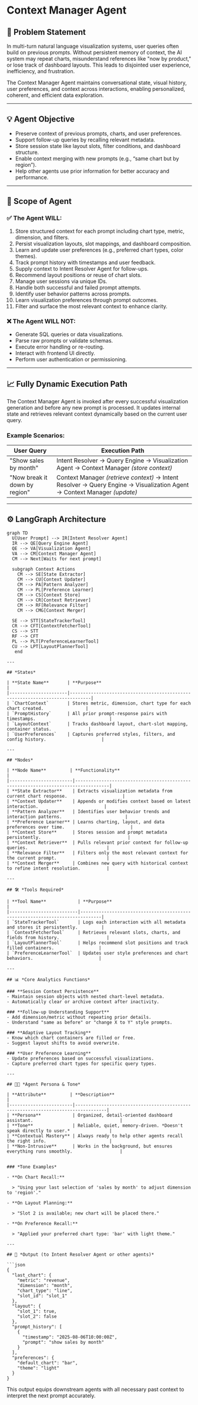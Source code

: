 # Context Manager Agent

## 🌟 Problem Statement

In multi-turn natural language visualization systems, user queries often build on previous prompts. Without persistent memory of context, the AI system may repeat charts, misunderstand references like "now by product," or lose track of dashboard layouts. This leads to disjointed user experience, inefficiency, and frustration.

The Context Manager Agent maintains conversational state, visual history, user preferences, and context across interactions, enabling personalized, coherent, and efficient data exploration.

---

## 💡 Agent Objective

- Preserve context of previous prompts, charts, and user preferences.
- Support follow-up queries by recalling relevant metadata.
- Store session state like layout slots, filter conditions, and dashboard structure.
- Enable context merging with new prompts (e.g., “same chart but by region”).
- Help other agents use prior information for better accuracy and performance.

---

## 📂 Scope of Agent

### ✅ The Agent WILL:

1. Store structured context for each prompt including chart type, metric, dimension, and filters.
2. Persist visualization layouts, slot mappings, and dashboard composition.
3. Learn and update user preferences (e.g., preferred chart types, color themes).
4. Track prompt history with timestamps and user feedback.
5. Supply context to Intent Resolver Agent for follow-ups.
6. Recommend layout positions or reuse of chart slots.
7. Manage user sessions via unique IDs.
8. Handle both successful and failed prompt attempts.
9. Identify user behavior patterns across prompts.
10. Learn visualization preferences through prompt outcomes.
11. Filter and surface the most relevant context to enhance clarity.
    
### ❌ The Agent WILL NOT:

- Generate SQL queries or data visualizations.
- Parse raw prompts or validate schemas.
- Execute error handling or re-routing.
- Interact with frontend UI directly.
- Perform user authentication or permissioning.

---

## 📈 Fully Dynamic Execution Path

The Context Manager Agent is invoked after every successful visualization generation and before any new prompt is processed. It updates internal state and retrieves relevant context dynamically based on the current user query.

### Example Scenarios:

| **User Query**                     | **Execution Path**                                                                                  |
|-----------------------------------|------------------------------------------------------------------------------------------------------|
| "Show sales by month"             | Intent Resolver → Query Engine → Visualization Agent → Context Manager *(store context)*            |
| "Now break it down by region"     | Context Manager *(retrieve context)* → Intent Resolver → Query Engine → Visualization Agent → Context Manager *(update)* |

---

## ⚙️ LangGraph Architecture

```mermaid
graph TD
  U[User Prompt] --> IR[Intent Resolver Agent]
  IR --> QE[Query Engine Agent]
  QE --> VA[Visualization Agent]
  VA --> CM[Context Manager Agent]
  CM --> Next[Waits for next prompt]

  subgraph Context Actions
    CM --> SE[State Extractor]
    CM --> CU[Context Updater]
    CM --> PA[Pattern Analyzer]
    CM --> PL[Preference Learner]
    CM --> CS[Context Store]
    CM --> CR[Context Retriever]
    CM --> RF[Relevance Filter]
    CM --> CMG[Context Merger]

  SE --> STT[StateTrackerTool]
  CR --> CFT[ContextFetcherTool]
  CS --> STT
  RF --> CFT
  PL --> PLT[PreferenceLearnerTool]
  CU --> LPT[LayoutPlannerTool]
   end

---

## *States*

| **State Name**       | **Purpose**                                                                 |
|----------------------|------------------------------------------------------------------------------|
| `ChartContext`       | Stores metric, dimension, chart type for each chart created.                |
| `PromptHistory`      | All prior prompt-response pairs with timestamps.                            |
| `LayoutContext`      | Tracks dashboard layout, chart-slot mapping, container status.              |
| `UserPreferences`    | Captures preferred styles, filters, and config history.                     |

---

## *Nodes*

| **Node Name**         | **Functionality**                                                                 |
|------------------------|-----------------------------------------------------------------------------------|
| **State Extractor**    | Extracts visualization metadata from current chart response.                     |
| **Context Updater**    | Appends or modifies context based on latest interaction.                         |
| **Pattern Analyzer**   | Identifies user behavior trends and interaction patterns.                        |
| **Preference Learner** | Learns charting, layout, and data preferences over time.                         |
| **Context Store**      | Stores session and prompt metadata persistently.                                 |
| **Context Retriever**  | Pulls relevant prior context for follow-up queries.                              |
| **Relevance Filter**   | Filters only the most relevant context for the current prompt.                   |
| **Context Merger**     | Combines new query with historical context to refine intent resolution.          |

---

## 🛠️ *Tools Required*

| **Tool Name**            | **Purpose**                                                                 |
|--------------------------|------------------------------------------------------------------------------|
| `StateTrackerTool`       | Logs each interaction with all metadata and stores it persistently.         |
| `ContextFetcherTool`     | Retrieves relevant slots, charts, and fields from history.                  |
| `LayoutPlannerTool`      | Helps recommend slot positions and track filled containers.                 |
| `PreferenceLearnerTool`  | Updates user style preferences and chart behaviors.                         |

---

## 📊 *Core Analytics Functions*

### **Session Context Persistence**
- Maintain session objects with nested chart-level metadata.
- Automatically clear or archive context after inactivity.

### **Follow-up Understanding Support**
- Add dimension/metric without repeating prior details.
- Understand "same as before" or "change X to Y" style prompts.

### **Adaptive Layout Tracking**
- Know which chart containers are filled or free.
- Suggest layout shifts to avoid overwrite.

### **User Preference Learning**
- Update preferences based on successful visualizations.
- Capture preferred chart types for specific query types.

---

## 🧑‍💼 *Agent Persona & Tone*

| **Attribute**         | **Description**                                                                 |
|------------------------|----------------------------------------------------------------------------------|
| **Persona**            | Organized, detail-oriented dashboard assistant.                                 |
| **Tone**               | Reliable, quiet, memory-driven. *Doesn't speak directly to user.*               |
| **Contextual Mastery** | Always ready to help other agents recall the right info.                        |
| **Non-Intrusive**      | Works in the background, but ensures everything runs smoothly.                  |


### *Tone Examples*

- **On Chart Recall:**

  > "Using your last selection of 'sales by month' to adjust dimension to 'region'."

- **On Layout Planning:**

  > "Slot 2 is available; new chart will be placed there."

- **On Preference Recall:**

  > "Applied your preferred chart type: 'bar' with light theme."

---

## 📏 *Output (to Intent Resolver Agent or other agents)*

```json
{
  "last_chart": {
    "metric": "revenue",
    "dimension": "month",
    "chart_type": "line",
    "slot_id": "slot_1"
  },
  "layout": {
    "slot_1": true,
    "slot_2": false
  },
  "prompt_history": [
    {
      "timestamp": "2025-08-06T10:00:00Z",
      "prompt": "show sales by month"
    }
  ],
  "preferences": {
    "default_chart": "bar",
    "theme": "light"
  }
}
```

This output equips downstream agents with all necessary past context to interpret the next prompt accurately.

